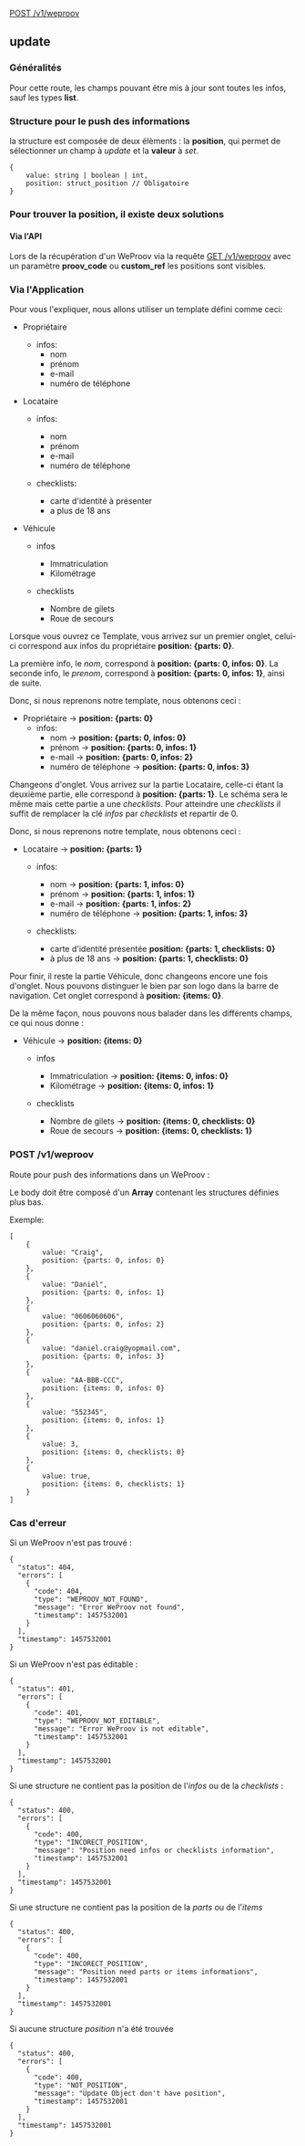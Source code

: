 [POST /v1/weproov](#post-v1weproov)

## update

### Généralités

Pour cette route, les champs pouvant être mis à jour sont toutes les infos, sauf les types **list**.


### Structure pour le push des informations

la structure est composée de deux élèments : la **position**, qui permet de sélectionner un champ à *update* et la **valeur** à *set*.

```
{
	value: string | boolean | int, 
	position: struct_position // Obligatoire
}
```

### Pour trouver la position, il existe deux solutions

#### Via l'API

Lors de la récupération d'un WeProov via la requête [GET /v1/weproov]() avec un paramètre **proov_code** ou **custom_ref** les positions sont visibles.

### Via l'Application

Pour vous l'expliquer, nous allons utiliser un template défini comme ceci:

- Propriétaire 
	- infos:
		- nom
		- prénom 
		- e-mail
		- numéro de téléphone
	
- Locataire 
	- infos:
		- nom
		- prénom 
		- e-mail
		- numéro de téléphone

	- checklists:
		- carte d'identité à présenter
		- a plus de 18 ans

- Véhicule
	- infos
		- Immatriculation
		- Kilométrage
	
	- checklists
		- Nombre de gilets
		- Roue de secours
		

Lorsque vous ouvrez ce Template, vous arrivez sur un premier onglet, celui-ci correspond aux infos du propriétaire **position: {parts: 0}**.

La première info, le *nom*, correspond à  **position: {parts: 0, infos: 0}**.
La seconde info, le *prenom*, correspond à  **position: {parts: 0, infos: 1}**, ainsi de suite.

Donc, si nous reprenons notre template, nous obtenons ceci :

- Propriétaire -> **position: {parts: 0}**
	- infos:
		- nom -> **position: {parts: 0, infos: 0}**
		- prénom -> **position: {parts: 0, infos: 1}**
		- e-mail -> **position: {parts: 0, infos: 2}**
		- numéro de téléphone -> **position: {parts: 0, infos: 3}**

Changeons d'onglet. Vous arrivez sur la partie Locataire, celle-ci étant la deuxième partie, elle correspond à **position: {parts: 1}**.
Le schéma sera le même mais cette partie a une *checklists*. Pour atteindre une *checklists* il suffit de remplacer la clé *infos* par *checklists* et repartir de 0.

Donc, si nous reprenons notre template, nous obtenons ceci :

- Locataire -> **position: {parts: 1}**
	- infos:
		- nom -> **position: {parts: 1, infos: 0}**
		- prénom -> **position: {parts: 1, infos: 1}**
		- e-mail -> **position: {parts: 1, infos: 2}**
		- numéro de téléphone -> **position: {parts: 1, infos: 3}**

	- checklists:
		- carte d'identité  présentée **position: {parts: 1, checklists: 0}**
		- à plus de 18 ans -> **position: {parts: 1, checklists: 0}**

Pour finir, il reste la partie Véhicule, donc changeons encore une fois d'onglet. Nous pouvons distinguer le bien par son logo dans la barre de navigation. Cet onglet correspond à **position: {items: 0}**.

De la même façon, nous pouvons nous balader dans les différents champs, ce qui nous donne : 

- Véhicule -> **position: {items: 0}**
	- infos
		- Immatriculation -> **position: {items: 0, infos: 0}**
		- Kilométrage -> **position: {items: 0, infos: 1}**
	
	- checklists
		- Nombre de gilets -> **position: {items: 0, checklists: 0}**
		- Roue de secours -> **position: {items: 0, checklists: 1}**

### POST /v1/weproov

Route pour push des informations dans un WeProov :

Le body doit être composé d'un **Array** contenant les structures définies plus bas.

Exemple:

```
[
	{
		value: "Craig", 
		position: {parts: 0, infos: 0}
	},
	{
		value: "Daniel", 
		position: {parts: 0, infos: 1}
	},
	{
		value: "0606060606", 
		position: {parts: 0, infos: 2}
	},
	{
		value: "daniel.craig@yopmail.com", 
		position: {parts: 0, infos: 3}
	},
	{
		value: "AA-BBB-CCC", 
		position: {items: 0, infos: 0}
	},
	{
		value: "552345", 
		position: {items: 0, infos: 1}
	},
	{
		value: 3, 
		position: {items: 0, checklists: 0}
	},
	{
		value: true, 
		position: {items: 0, checklists: 1}
	}
]
```

### Cas d'erreur

Si un WeProov n'est pas trouvé :

```
{
  "status": 404,
  "errors": [
    {
      "code": 404,
      "type": "WEPROOV_NOT_FOUND",
      "message": "Error WeProov not found",
      "timestamp": 1457532001
    }
  ],
  "timestamp": 1457532001
}
```

Si un WeProov n'est pas éditable :

```
{
  "status": 401,
  "errors": [
    {
      "code": 401,
      "type": "WEPROOV_NOT_EDITABLE",
      "message": "Error WeProov is not editable",
      "timestamp": 1457532001
    }
  ],
  "timestamp": 1457532001
}
```


Si une structure ne contient pas la position de l'*infos* ou de la *checklists* :  

```
{
  "status": 400,
  "errors": [
    {
      "code": 400,
      "type": "INCORECT_POSITION",
      "message": "Position need infos or checklists information",
      "timestamp": 1457532001
    }
  ],
  "timestamp": 1457532001
}
```

Si une structure ne contient pas la position de la *parts* ou de l'*items* 

```
{
  "status": 400,
  "errors": [
    {
      "code": 400,
      "type": "INCORECT_POSITION",
      "message": "Position need parts or items informations",
      "timestamp": 1457532001
    }
  ],
  "timestamp": 1457532001
}
```

Si aucune structure *position* n'a été trouvée

```
{
  "status": 400,
  "errors": [
    {
      "code": 400,
      "type": "NOT_POSITION",
      "message": "Update Object don't have position",
      "timestamp": 1457532001
    }
  ],
  "timestamp": 1457532001
}
```
